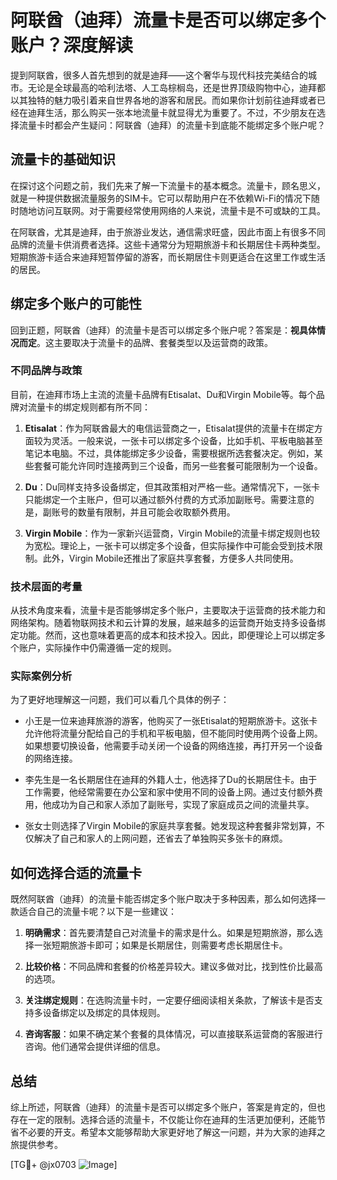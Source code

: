 # 阿联酋（迪拜）流量卡是否可以绑定多个账户？深度解读

提到阿联酋，很多人首先想到的就是迪拜——这个奢华与现代科技完美结合的城市。无论是全球最高的哈利法塔、人工岛棕榈岛，还是世界顶级购物中心，迪拜都以其独特的魅力吸引着来自世界各地的游客和居民。而如果你计划前往迪拜或者已经在迪拜生活，那么购买一张本地流量卡就显得尤为重要了。不过，不少朋友在选择流量卡时都会产生疑问：阿联酋（迪拜）的流量卡到底能不能绑定多个账户呢？

## 流量卡的基础知识

在探讨这个问题之前，我们先来了解一下流量卡的基本概念。流量卡，顾名思义，就是一种提供数据流量服务的SIM卡。它可以帮助用户在不依赖Wi-Fi的情况下随时随地访问互联网。对于需要经常使用网络的人来说，流量卡是不可或缺的工具。

在阿联酋，尤其是迪拜，由于旅游业发达，通信需求旺盛，因此市面上有很多不同品牌的流量卡供消费者选择。这些卡通常分为短期旅游卡和长期居住卡两种类型。短期旅游卡适合来迪拜短暂停留的游客，而长期居住卡则更适合在这里工作或生活的居民。

## 绑定多个账户的可能性

回到正题，阿联酋（迪拜）的流量卡是否可以绑定多个账户呢？答案是：**视具体情况而定**。这主要取决于流量卡的品牌、套餐类型以及运营商的政策。

### 不同品牌与政策

目前，在迪拜市场上主流的流量卡品牌有Etisalat、Du和Virgin Mobile等。每个品牌对流量卡的绑定规则都有所不同：

1. **Etisalat**：作为阿联酋最大的电信运营商之一，Etisalat提供的流量卡在绑定方面较为灵活。一般来说，一张卡可以绑定多个设备，比如手机、平板电脑甚至笔记本电脑。不过，具体能绑定多少设备，需要根据所选套餐决定。例如，某些套餐可能允许同时连接两到三个设备，而另一些套餐可能限制为一个设备。

2. **Du**：Du同样支持多设备绑定，但其政策相对严格一些。通常情况下，一张卡只能绑定一个主账户，但可以通过额外付费的方式添加副账号。需要注意的是，副账号的数量有限制，并且可能会收取额外费用。

3. **Virgin Mobile**：作为一家新兴运营商，Virgin Mobile的流量卡绑定规则也较为宽松。理论上，一张卡可以绑定多个设备，但实际操作中可能会受到技术限制。此外，Virgin Mobile还推出了家庭共享套餐，方便多人共同使用。

### 技术层面的考量

从技术角度来看，流量卡是否能够绑定多个账户，主要取决于运营商的技术能力和网络架构。随着物联网技术和云计算的发展，越来越多的运营商开始支持多设备绑定功能。然而，这也意味着更高的成本和技术投入。因此，即便理论上可以绑定多个账户，实际操作中仍需遵循一定的规则。

### 实际案例分析

为了更好地理解这一问题，我们可以看几个具体的例子：

- 小王是一位来迪拜旅游的游客，他购买了一张Etisalat的短期旅游卡。这张卡允许他将流量分配给自己的手机和平板电脑，但不能同时使用两个设备上网。如果想要切换设备，他需要手动关闭一个设备的网络连接，再打开另一个设备的网络连接。
  
- 李先生是一名长期居住在迪拜的外籍人士，他选择了Du的长期居住卡。由于工作需要，他经常需要在办公室和家中使用不同的设备上网。通过支付额外费用，他成功为自己和家人添加了副账号，实现了家庭成员之间的流量共享。

- 张女士则选择了Virgin Mobile的家庭共享套餐。她发现这种套餐非常划算，不仅解决了自己和家人的上网问题，还省去了单独购买多张卡的麻烦。

## 如何选择合适的流量卡

既然阿联酋（迪拜）的流量卡能否绑定多个账户取决于多种因素，那么如何选择一款适合自己的流量卡呢？以下是一些建议：

1. **明确需求**：首先要清楚自己对流量卡的需求是什么。如果是短期旅游，那么选择一张短期旅游卡即可；如果是长期居住，则需要考虑长期居住卡。

2. **比较价格**：不同品牌和套餐的价格差异较大。建议多做对比，找到性价比最高的选项。

3. **关注绑定规则**：在选购流量卡时，一定要仔细阅读相关条款，了解该卡是否支持多设备绑定以及绑定的具体规则。

4. **咨询客服**：如果不确定某个套餐的具体情况，可以直接联系运营商的客服进行咨询。他们通常会提供详细的信息。

## 总结

综上所述，阿联酋（迪拜）的流量卡是否可以绑定多个账户，答案是肯定的，但也存在一定的限制。选择合适的流量卡，不仅能让你在迪拜的生活更加便利，还能节省不必要的开支。希望本文能够帮助大家更好地了解这一问题，并为大家的迪拜之旅提供参考。

[TG💪+ @jx0703 ![Image](https://github.com/user-attachments/assets/dbca1d08-cadb-493c-b0ec-ad6f7a83f270)]